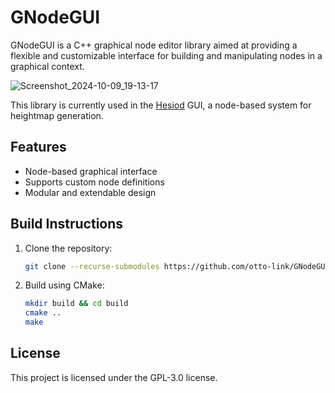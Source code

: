 # GNodeGUI

GNodeGUI is a C++ graphical node editor library aimed at providing a flexible and customizable interface for building and manipulating nodes in a graphical context.

![Screenshot_2024-10-09_19-13-17](https://github.com/user-attachments/assets/3362ae46-47ee-4add-b7fd-9f143d8d887c)

This library is currently used in the [Hesiod](https://github.com/otto-link/Hesiod) GUI, a node-based system for heightmap generation.

## Features

- Node-based graphical interface
- Supports custom node definitions
- Modular and extendable design

## Build Instructions

1. Clone the repository:
   ```bash
   git clone --recurse-submodules https://github.com/otto-link/GNodeGUI.git
   ```
2. Build using CMake:
   ```bash
   mkdir build && cd build
   cmake ..
   make
   ```

## License

This project is licensed under the GPL-3.0 license.
